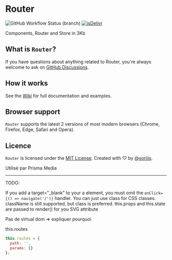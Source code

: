 # Router

![GitHub Workflow Status (branch)](https://img.shields.io/github/workflow/status/yoriiis/router/Build/main?style=for-the-badge) [![jsDelivr](https://img.shields.io/jsdelivr/npm/hm/router?color=%23ff5627&style=for-the-badge)](https://www.jsdelivr.com/package/npm/router)

Components, Router and Store in 3Kb

## What is `Router`?

If you have questions about anything related to Router, you're always welcome to ask on [GitHub Discussions](https://github.com/yoriiis/router/discussions).

## How it works

See the [Wiki](https://github.com/yoriiis/router/wiki) for full documentation and examples.

## Browser support

`Router` supports the latest 2 versions of most modern browsers (Chrome, Firefox, Edge, Safari and Opera).

## Licence

`Router` is licensed under the [MIT License](https://opensource.org/licenses/MIT). Created with &#9825; by [@yoriiis](http://github.com/yoriiis).

Utilisé par Prisma Media

---

TODO:

If you add a target="\_blank" to your a element, you must omit the `onClick={() => navigate('/')}` handler.
You can just use class for CSS classes. className is still supported, but class is preferred.
this.props and this.state are passed to render() for you
SVG attribute

Pas de virtual dom => expliquer pourquoi

this.routes

```js
this.routes = {
  path: '',
  params: {}
};
```
